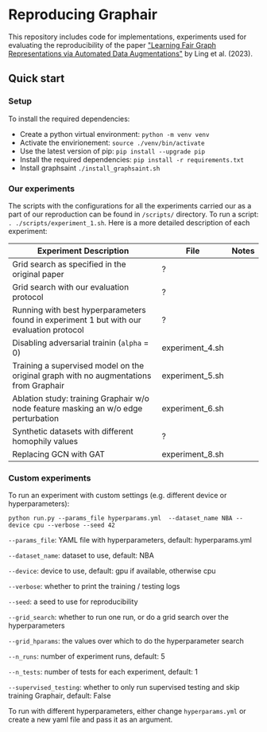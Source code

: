 # Reproducing Graphair

This repository includes code for implementations, experiments used for evaluating the reproducibility of the paper ["Learning Fair Graph Representations via Automated Data Augmentations"](https://openreview.net/pdf?id=1_OGWcP1s9w) by Ling et al. (2023).

## Quick start

### Setup
To install the required dependencies:
- Create a python virtual environment: `python -m venv venv`
- Activate the envirionement: `source ./venv/bin/activate`
- Use the latest version of pip: `pip install --upgrade pip`
- Install the required dependencies: `pip install -r requirements.txt`
- Install graphsaint `./install_graphsaint.sh`

### Our experiments
The scripts with the configurations for all the experiments carried our as a part of our reproduction can be found in `/scripts/` directory. To run a script: `. ./scripts/experiment_1.sh`.
Here is a more detailed description of each experiment:

| Experiment Description | File | Notes |
|-------------|------| ----- |
|      Grid search as specified in the original paper       |   ?   |       |
|      Grid search with our evaluation protocol       |   ?   |       |
|      Running with best hyperparameters found in experiment 1 but with our evaluation protocol         |   ?   |       |
|      Disabling adversarial trainin (`alpha` = 0)       |   experiment_4.sh   | |
|      Training a supervised model on the original graph with no augmentations from Graphair       |   experiment_5.sh   | |
|      Ablation study: training Graphair w/o node feature masking an w/o edge perturbation       |   experiment_6.sh   | |
|      Synthetic datasets with different homophily values       |   ?   | |
|      Replacing GCN with GAT       |   experiment_8.sh   | |

### Custom experiments
To run an experiment with custom settings (e.g. different device or hyperparameters):
```
python run.py --params_file hyperparams.yml  --dataset_name NBA --device cpu --verbose --seed 42
```
`--params_file`: YAML file with hyperparameters, default: hyperparams.yml

`--dataset_name`: dataset to use, default: NBA

`--device`: device to use, default: gpu if available, otherwise cpu

`--verbose`: whether to print the training / testing logs

`--seed`: a seed to use for reproducibility

`--grid_search`: whether to run one run, or do a grid search over the hyperparameters

`--grid_hparams`: the values over which to do the hyperparameter search

`--n_runs`: number of experiment runs, default: 5

`--n_tests`: number of tests for each experiment, default: 1

`--supervised_testing`: whether to only run supervised testing and skip training Graphair, default: False

To run with different hyperparameters, either change `hyperparams.yml` or create a new yaml file and pass it as an argument.
